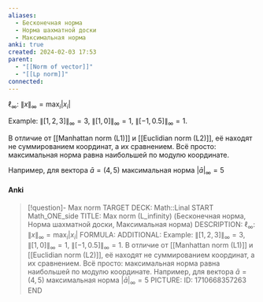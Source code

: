```yaml
---
aliases:
  - Бесконечная норма
  - Норма шахматной доски
  - Максимальная норма
anki: true
created: 2024-02-03 17:53
parent:
  - "[[Norm of vector]]"
  - "[[Lp norm]]"
connected:
---
```


$\ell_\infty$: $\|x\|_\infty = \max_i |x_i|$

Example: $\|[1, 2, 3]\|_\infty = 3$, $\|[1, 0]\|_\infty = 1$, $\|[-1, 0.5]\|_\infty = 1$.

 В отличие от [[Manhattan norm (L1)]] и [[Euclidian norm (L2)]], её находят не суммированием координат, а их сравнением. Всё просто: максимальная норма равна наибольшей по модулю координате.

Например, для вектора $\bar{a}=(4, 5)$ максимальная норма $|\bar{a}|_∞=5$

#### Anki
> [!question]- Max norm 
TARGET DECK: Math::Linal
START
Math_ONE_side
TITLE: Max norm (L_infinity) (Бесконечная норма, Норма шахматной доски, Максимальная норма)
DESCRIPTION: $\ell_\infty$: $\|x\|_\infty = \max_i |x_i|$
FORMULA: 
ADDITIONAL:
> Example: $\|[1, 2, 3]\|_\infty = 3$, $\|[1, 0]\|_\infty = 1$, $\|[-1, 0.5]\|_\infty = 1$.
 > В отличие от [[Manhattan norm (L1)]] и [[Euclidian norm (L2)]], её находят не суммированием координат, а их сравнением. Всё просто: максимальная норма равна наибольшей по модулю координате.
> Например, для вектора $\bar{a}=(4, 5)$ максимальная норма $|\bar{a}|_∞=5$
PICTURE:
ID: 1710668357263
END












